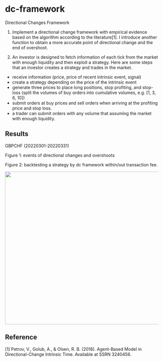 # dc-framework
Directional Changes Framework

1. Implement a directional change framework with empirical evidence based on the algorithm according to the literature[1]. I introduce another function to obtain a more accurate point of directional change and the end of overshoot.

2. An investor is designed to fetch information of each tick from the market with enough liquidity and then exploit a strategy. Here are some steps that an investor creates a strategy and trades in the market.

- receive information (price, price of recent intrinsic event, signal)
- create a strategy depending on the price of the intrinsic event
- generate three prices to place long positions, stop profiting, and stop-loss (split the volumes of buy orders into cumulative volumes, e.g. [1, 3, 6, 10])
- submit orders at buy prices and sell orders when arriving at the profiting price and stop loss.
- a trader can submit orders with any volume that assuming the market with enough liquidity.

## Results

GBPCHF (20220301-20220331)

Figure 1: events of directional changes and overshoots

Figure 2: backtesting a strategy by dc framework within/out transaction fee.

<img src="https://imgur.com/BEDNpze.png" width="700" height="500">

## Reference

[1] Petrov, V., Golub, A., & Olsen, R. B. (2018). Agent-Based Model in Directional-Change Intrinsic Time. Available at SSRN 3240456.

